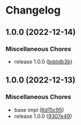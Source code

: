 # Changelog

## 1.0.0 (2022-12-14)


### Miscellaneous Chores

* release 1.0.0 ([bdddb3b](https://github.com/Marshal27/ky-circuit-breaker/commit/bdddb3b8d68afdad3eebcea37a007dc24d6b3b9a))

## 1.0.0 (2022-12-13)


### Miscellaneous Chores

* base impl ([6d15c95](https://github.com/Marshal27/ky-circuit-breaker/commit/6d15c95326b2ce14af3b5a9bbcd2ae854053f2ac))
* release 1.0.0 ([9307e49](https://github.com/Marshal27/ky-circuit-breaker/commit/9307e495d57de2ead38b7d1d2532c9937881b51a))
